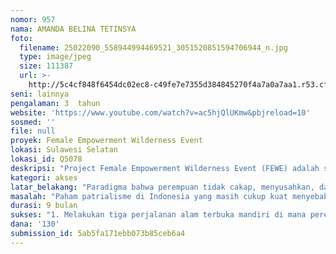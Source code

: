 ```yaml
---
nomor: 957
nama: AMANDA BELINA TETINSYA
foto:
  filename: 25022090_558944994469521_3051520851594706944_n.jpg
  type: image/jpeg
  size: 111387
  url: >-
    http://5c4cf848f6454dc02ec8-c49fe7e7355d384845270f4a7a0a7aa1.r53.cf2.rackcdn.com/2f2c1048-832a-4474-a949-859b0fed1cbd/25022090_558944994469521_3051520851594706944_n.jpg
seni: lainnya
pengalaman: 3  tahun
website: 'https://www.youtube.com/watch?v=ac5hjQlUKmw&pbjreload=10'
sosmed: ''
file: null
proyek: Female Empowerment Wilderness Event
lokasi: Sulawesi Selatan
lokasi_id: Q5078
deskripsi: "Project Female Empowerment Wilderness Event (FEWE) adalah sebuah kegiatan yang menitik-beratkan pada pemberdayaan perempuan dan inspirasi kemandirian dengan menggunakan perjalanan alam terbuka sebagai media aktualisasi dalam merubah paradigma perempuan sebagai insan yang tidak cakap, menyusahkan, dan sangat tergantung terhadap pria dalam perjalanan alam terbuka. Project FEWE dipelopori oleh empat perempuan yang datang dari berbagai latar belakang dan mempunyai perhatian besar terhadap lingkungan alam terbuka.\r\n \r\nUntuk menghadapi perjalanan alam terbuka, para perempuan ini dipandu oleh seorang anggota Wanadri dalam menyiapkan fisik, mental dan keterampilan mereka. Panduan ini berupa bina jasmani bersama, kursus perlengkapan perbekalan dan manajemen perjalanan, dan simulasi keahlian dasar penggiat alam terbuka. Pembekalan atau panduan ini tidak hanya menjadi behan peningkatan kemampuan para wanita tersebut tetapi juga menjadi sebuah contoh bagaimana melaksanakan sebuah perjalanan kegiatan alam yang aman.Para peserta juga akan mendapatkan pembekalan dokumentasi film dan potret dalam mengabadikan proses persiapan dan perjalanan mereka. Perjalanan mandiri akan dilakukan setelah pembekalan yang disebut diatas dan akan didokumentasikan untuk menjadi bahan screening, diskusi dan sharing session dalam tiga (3) temu wicara. Titik akhir kegiatan Project FEWE akan berupa sebuah temu wicara yang menampilkan jambore perjalanan alam terbuka Project FEWE dan kompilasi proses perjalanan anggotanya. "
kategori: akses
latar_belakang: "Paradigma bahwa perempuan tidak cakap, menyusahkan, dan sangat tergantung pada kaum laki-laki tidak hanya berlaku dalam pandangan umum penggiat alam terbuka tetapi juga pada masyarakat umum. Paradigma tersebut menjadi pemicu hambatan-hambatan terhadap perempuan dalam kehidupan berkeluarga, karir, dukungan moril dan fisik, dan akses terhadap kesetaraan dalam kehidupan sosial. \r\nProject FEWE menyadari hal-hal yang disebut diatas dan ingin merubah paradigma tersebut melalui kegiatan alam terbuka yang nota bene selamaini dilihat sebagai domain yang didominasi kaum pria. Project FEWE melihat bahwa dengan melakukan proses persiapan dan perjalanan yang benar dan aman, Project FEWE dapat memberikan sumbangsih dalam beberapa hal:\r\n1. Perubahan paradigma perjalanan alam terbuka yang sembrono dan tidak aman menjadi paradigma perjalanan alam terbuka yang dipersipakan dengan benar dan perjalanan yang dilakukan dengan aman.\r\n2. Memicu perhatian yang lebih besar terhadap lingkungan hidup\r\n3. Menjadi inspirasi perempuan lainnya bukan hanya dalam kegiatan alam terbuka tetapi juga dalam berbagai bidang kehidupan lain\r\n4. Menjadi pemicu untuk lebih terbukanya akses dan dukungan bagi kebutuhan perempuan bukan hanya dalam kegiatan alam terbuka tetapi juga dalam berbagai bidang kehidupan lain"
masalah: "Paham patrialisme di Indonesia yang masih cukup kuat menyebabkan kurangnya akses dan dukungan bagi perempuan untuk mendapatkan kesetaraan sosial dan meningkatkan nilai-nilai kehidupannya. Project FEWE meyakini bahwa perubahan cara pandang patrialisme tersebut harus dandapat dirubah melalui kegiatan-kegiatan yang terjadi pada suatu tempat dan keadaan yang tidak parsial: alam terbuka yang liar dan terpencil. Alam terbuka tidak akan membedakan manusia yang berkegiatan di lingkungannya. Alam terbuka tidak memilah-milah penggiat alam terbuka sesuai dengan suku, agama, ras atau jenis kelamin. Kemampuan untuk menanggulangi dan menyiasati keadaan-keadaan yang diluar kendali manusia tersebut bergantung pada persiapan fisik, mental dan kemampuan dasar penggiat alam terbuka. \r\n\r\nProject FEWE meyakini keadilan yang diberikan oleh ibu bumi kita dan terdorong untuk ikut bersumbangsih dalam menghadapi masalah-masalah ketidaksetaraan gender dan paradigma patrialisme melalui kegiatan alam terbuka. Project FEWE meyakini bahwa dengan rahmat Tuhan Yang Maha Esa, dengan komitmen dan konsistensi untuk belajar dan berlatih, dan dengan kerendahan hati dalam melaksanakan proses perjalanan tersebut, Project FEWE dapat memberikan dampak positif bagi akses dan dukungan terhadap perempuan Indonesia, menjadi inspirasi bagi perempuan lain dan masyarakat umum, dan mengembangkan suatu jaringan penggiat alam terbuka perempuan. "
durasi: 9 bulan
sukses: "1. Melakukan tiga perjalanan alam terbuka mandiri di mana perempuan memegang peran-peran utama;\r\n2.  Menghasilkan sebuah film dokumenter sepanjang 45 menit;\r\n3. Melakukan presentasi  Project Female Wilderness Empowerment Event sebanyak tiga kali;\r\n4.  Menghasilkan 10-15 peserta perempuan yang mempunyai ketangguhan fisik, mental dan keahlian dalam kegiatan alam terbuka;\r\n5.  Melakukan jambore peserta Project FEWE pada akhir masa hibah;\r\n6.  Melakukan temu wicara sebanyak 3 kali dengan penggiat alam terbuka dan masyarakat umum;\r\n7. Mengadakan sebuah pameran instalasi foto-foto kegiatan yang dibarengi dengan diskusi para alumni dari event tersebut;\r\n8. Pembuatan website.\r\n"
dana: '130'
submission_id: 5ab5fa171ebb073b85ceb6a4
---
```

